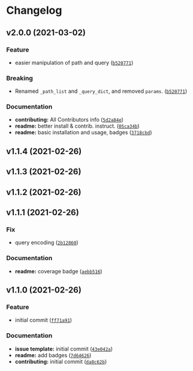 # Changelog

<!--next-version-placeholder-->

## v2.0.0 (2021-03-02)
### Feature
* easier manipulation of path and query ([`b520771`](https://github.com/MicaelJarniac/BuildURL/commit/b52077148eac94c668494ba08cfc41b8e2e91cfd))

### Breaking
* Renamed `_path_list` and `_query_dict`, and removed `params`.  ([`b520771`](https://github.com/MicaelJarniac/BuildURL/commit/b52077148eac94c668494ba08cfc41b8e2e91cfd))

### Documentation
* **contributing:** All Contributors info ([`5d2a84e`](https://github.com/MicaelJarniac/BuildURL/commit/5d2a84ebefb6324428a2df30200ef65aef0d7b9e))
* **readme:** better install & contrib. instruct. ([`05ca34b`](https://github.com/MicaelJarniac/BuildURL/commit/05ca34b0c6e8f395b41788c6ef270317aa80abf7))
* **readme:** basic installation and usage, badges ([`3718cbd`](https://github.com/MicaelJarniac/BuildURL/commit/3718cbdab9b414667a4252582086df4d6dace662))

## v1.1.4 (2021-02-26)


## v1.1.3 (2021-02-26)


## v1.1.2 (2021-02-26)


## v1.1.1 (2021-02-26)
### Fix
* query encoding ([`2b12860`](https://github.com/MicaelJarniac/BuildURL/commit/2b128607ed03e96238521d384fc86ba1f2a9e084))

### Documentation
* **readme:** coverage badge ([`aebb516`](https://github.com/MicaelJarniac/BuildURL/commit/aebb51623a1e276b3edc169b2f5d744d3ab0faed))

## v1.1.0 (2021-02-26)
### Feature
* initial commit ([`ff71a91`](https://github.com/MicaelJarniac/BuildURL/commit/ff71a9168cf932b602402b1ee764f27ea3a74517))

### Documentation
* **issue template:** initial commit ([`43e042a`](https://github.com/MicaelJarniac/BuildURL/commit/43e042af060181552e6923dcf86fef8a3e2e5997))
* **readme:** add badges ([`7d64626`](https://github.com/MicaelJarniac/BuildURL/commit/7d6462613b94f8f062bb0a5ab62bf01085af3a83))
* **contributing:** initial commit ([`da8c62b`](https://github.com/MicaelJarniac/BuildURL/commit/da8c62b087811b4fc20aa0a330271926140f9bfa))
